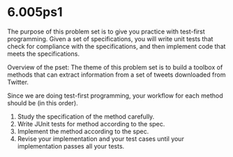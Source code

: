 6.005ps1
========
The purpose of this problem set is to give you practice with test-first programming. 
Given a set of specifications, you will write unit tests that check for compliance with the specifications, 
and then implement code that meets the specifications.

Overview of the pset:
The theme of this problem set is to build a toolbox of methods that can extract information from a set of tweets 
downloaded from Twitter.

Since we are doing test-first programming, your workflow for each method should be (in this order).

  1. Study the specification of the method carefully.
  2. Write JUnit tests for method according to the spec.
  3. Implement the method according to the spec.
  4. Revise your implementation and your test cases until your implementation passes all your tests.
  
  
